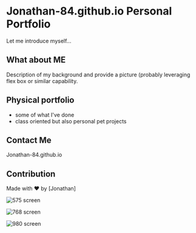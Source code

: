 # Jonathan-84.github.io Personal Portfolio
Let me introduce myself...

## What about ME
Description of my background and provide a picture (probably leveraging flex box or similar capability. 

## Physical portfolio
* some of what I've done
* class oriented but also personal pet projects

## Contact Me
Jonathan-84.github.io

## Contribution
Made with ❤️ by [Jonathan]

![575 screen](https://raw.githubusercontent.com/Jonathan-84/Jonathan-84.github.io/master/assets/575%20screen.png)

![768 screen](https://raw.githubusercontent.com/Jonathan-84/Jonathan-84.github.io/master/assets/768%20screen.png)

![980 screen](https://raw.githubusercontent.com/Jonathan-84/Jonathan-84.github.io/master/assets/980%20screen.png)